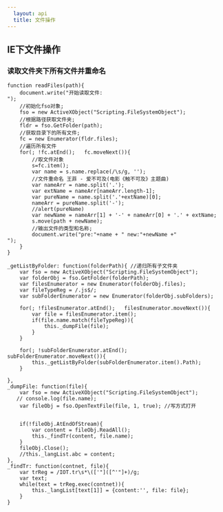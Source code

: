 ```yaml
---
  layout: api
  title: 文件操作
---
```


## IE下文件操作

### 读取文件夹下所有文件并重命名

<pre><code data-language="javascript">function readFiles(path){
    document.write("开始读取文件:<br/>");
    //初始化fso对象;
    fso = new ActiveXObject("Scripting.FileSystemObject");
    //根据路径获取文件夹;
    fldr = fso.GetFolder(path);
    //获取目录下的所有文件;
    fc = new Enumerator(fldr.files);
    //遍历所有文件
    for(; !fc.atEnd();   fc.moveNext()){
        //取文件对象
        s=fc.item();
        var name = s.name.replace(/\s/g, '');
        //文件重命名 王菲 - 爱不可及(电影《触不可及》主题曲)
        var nameArr = name.split('.');
        var extName = nameArr[nameArr.length-1];
        var pureName = name.split('.'+extName)[0];
        nameArr = pureName.split('-');
        //alert(pureName)
        var newName = nameArr[1] + '-' + nameArr[0] + '.' + extName;
        s.move(path + newName);
        //输出文件的类型和名称;
        document.write("pre:"+name + " new:"+newName +"<br/>");
    }
}

_getListByFolder: function(folderPath){ //递归所有子文件夹
    var fso = new ActiveXObject("Scripting.FileSystemObject");
    var folderObj = fso.GetFolder(folderPath);
    var filesEnumerator = new Enumerator(folderObj.files);
    var fileTypeReg = /.js$/;
    var subFolderEnumerator = new Enumerator(folderObj.subFolders);

    for(; !filesEnumerator.atEnd();   filesEnumerator.moveNext()){
        var file = filesEnumerator.item();
        if(file.name.match(fileTypeReg)){
            this._dumpFile(file);
        }
    }

    for(; !subFolderEnumerator.atEnd();   subFolderEnumerator.moveNext()){
        this._getListByFolder(subFolderEnumerator.item().Path);
    }

},
_dumpFile: function(file){
    var fso = new ActiveXObject("Scripting.FileSystemObject");
   // console.log(file.name);
    var fileObj = fso.OpenTextFile(file, 1, true); //写方式打开


    if(!fileObj.AtEndOfStream){
        var content = fileObj.ReadAll();
        this._findTr(content, file.name);
    }
    fileObj.Close();
    //this._langList.abc = content;
},
_findTr: function(contnet, file){
    var trReg = /IOT.tr\s*\(['"]([^'"]+)/g;
    var text;
    while(text = trReg.exec(contnet)){
        this._langList[text[1]] = {content:'', file: file};
    }
}
</code></pre>